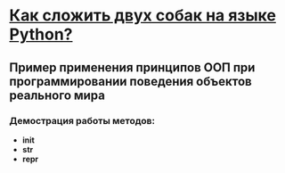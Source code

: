 # [Как сложить двух собак на языке Python?](https://youtu.be/WCOOh38hgtI)

## Пример применения принципов ООП при программировании поведения объектов реального мира

### Демострация работы методов:
 - __init__
 - __str__
 - __repr__


